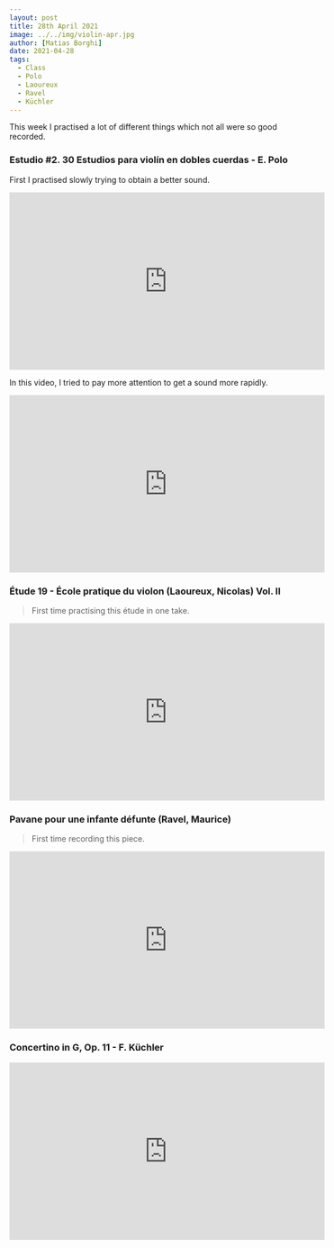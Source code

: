 ```yaml
---
layout: post
title: 28th April 2021
image: ../../img/violin-apr.jpg
author: [Matias Borghi]
date: 2021-04-28
tags:
  - Class
  - Polo
  - Laoureux
  - Ravel
  - Küchler
---
```


This week I practised a lot of different things which not all were so good recorded.

### Estudio #2. 30 Estudios para violín en dobles cuerdas - E. Polo

First I practised slowly trying to obtain a better sound.

<iframe width="560" height="315" src="https://www.youtube.com/embed/vWyRzKTHNg4" title="YouTube video player" frameborder="0" allow="accelerometer; autoplay; clipboard-write; encrypted-media; gyroscope; picture-in-picture" allowfullscreen></iframe>

In this video, I tried to pay more attention to get a sound more rapidly.

<iframe width="560" height="315" src="https://www.youtube.com/embed/6vCZXSnzUlc" title="YouTube video player" frameborder="0" allow="accelerometer; autoplay; clipboard-write; encrypted-media; gyroscope; picture-in-picture" allowfullscreen></iframe>

### Étude 19 - École pratique du violon (Laoureux, Nicolas) Vol. II

> First time practising this étude in one take.

<iframe width="560" height="315" src="https://www.youtube.com/embed/OCXrrjHZGOU" title="YouTube video player" frameborder="0" allow="accelerometer; autoplay; clipboard-write; encrypted-media; gyroscope; picture-in-picture" allowfullscreen></iframe>

### Pavane pour une infante défunte (Ravel, Maurice)

> First time recording this piece.

<iframe width="560" height="315" src="https://www.youtube.com/embed/aCMycaa4Yz4" title="YouTube video player" frameborder="0" allow="accelerometer; autoplay; clipboard-write; encrypted-media; gyroscope; picture-in-picture" allowfullscreen></iframe>

### Concertino in G, Op. 11 - F. Küchler

<iframe width="560" height="315" src="https://www.youtube.com/embed/f3-sLlAmwCQ" title="YouTube video player" frameborder="0" allow="accelerometer; autoplay; clipboard-write; encrypted-media; gyroscope; picture-in-picture" allowfullscreen></iframe>
